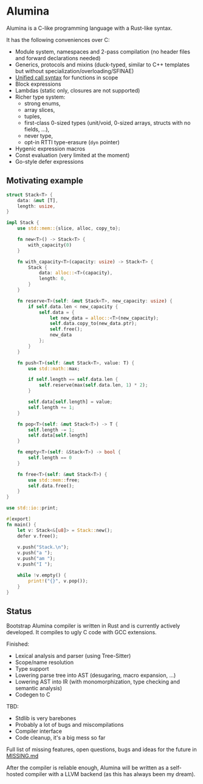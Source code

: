 # Alumina

Alumina is a C-like programming language with a Rust-like syntax.

It has the following conveniences over C:

- Module system, namespaces and 2-pass compilation (no header files and forward declarations needed)
- Generics, protocols and mixins (duck-typed, similar to C++ templates but without specialization/overloading/SFINAE)
- [Unified call syntax](https://en.wikipedia.org/wiki/Uniform_Function_Call_Syntax) for functions in scope
- Block expressions
- Lambdas (static only, closures are not supported)
- Richer type system: 
    - strong enums, 
    - array slices, 
    - tuples, 
    - first-class 0-sized types (unit/void, 0-sized arrays, structs with no fields, ...), 
    - never type, 
    - opt-in RTTI type-erasure (`dyn` pointer)
- Hygenic expression macros
- Const evaluation (very limited at the moment)
- Go-style defer expressions

## Motivating example

<!-- totally not rust lmao -->
```rust
struct Stack<T> {
    data: &mut [T],
    length: usize,
}

impl Stack {
    use std::mem::{slice, alloc, copy_to};

    fn new<T>() -> Stack<T> {
        with_capacity(0)
    }

    fn with_capacity<T>(capacity: usize) -> Stack<T> {
        Stack {
            data: alloc::<T>(capacity),
            length: 0,
        }
    }

    fn reserve<T>(self: &mut Stack<T>, new_capacity: usize) {
        if self.data.len < new_capacity {
            self.data = {
                let new_data = alloc::<T>(new_capacity);
                self.data.copy_to(new_data.ptr);
                self.free();
                new_data
            };
        }
    }

    fn push<T>(self: &mut Stack<T>, value: T) {
        use std::math::max;

        if self.length == self.data.len {
            self.reserve(max(self.data.len, 1) * 2);
        }

        self.data[self.length] = value;
        self.length += 1;
    }

    fn pop<T>(self: &mut Stack<T>) -> T {
        self.length -= 1;
        self.data[self.length]
    }

    fn empty<T>(self: &Stack<T>) -> bool {
        self.length == 0
    }

    fn free<T>(self: &mut Stack<T>) {
        use std::mem::free;
        self.data.free();
    }
}

use std::io::print;

#[export]
fn main() {
    let v: Stack<&[u8]> = Stack::new();
    defer v.free();
    
    v.push("Stack.\n");
    v.push("a ");
    v.push("am ");
    v.push("I ");

    while !v.empty() {
        print!("{}", v.pop());
    }
}
```

## Status 

Bootstrap Alumina compiler is written in Rust and is currently actively developed. It compiles to ugly C code with GCC extensions.

Finished:
- Lexical analysis and parser (using Tree-Sitter)
- Scope/name resolution
- Type support
- Lowering parse tree into AST (desugaring, macro expansion, ...)
- Lowering AST into IR (with monomorphization, type checking and semantic analysis)
- Codegen to C

TBD:
- Stdlib is very barebones
- Probably a lot of bugs and miscompilations
- Compiler interface
- Code cleanup, it's a big mess so far

Full list of missing features, open questions, bugs and ideas for the future in [MISSING.md](./MISSING.md) 

After the compiler is reliable enough, Alumina will be written as a self-hosted compiler with a LLVM backend (as this has always been my dream).



